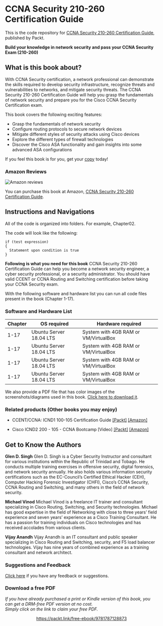 # CCNA Security 210-260 Certification Guide

This is the code repository for [CCNA Security 210-260 Certification Guide](https://www.packtpub.com/networking-and-servers/ccna-security-210-260-certification-guide?utm_source=github&utm_medium=repository&utm_campaign=9781787128873), published by Packt.

**Build your knowledge in network security and pass your CCNA Security Exam (210-260)**

## What is this book about?

With CCNA Security certification, a network professional can demonstrate the skills required to develop security infrastructure, recognize threats and vulnerabilities to networks, and mitigate security threats. The CCNA Security 210-260 Certification Guide will help you grasp the fundamentals of network security and prepare you for the Cisco CCNA Security Certification exam.

This book covers the following exciting features:
* Grasp the fundamentals of network security
* Configure routing protocols to secure network devices
* Mitigate different styles of security attacks using Cisco devices
* Explore the different types of firewall technologies
* Discover the Cisco ASA functionality and gain insights into some advanced ASA configurations

If you feel this book is for you, get your [copy](https://www.amazoutm_campaignn.com/dp/1787128873) today!

### Amazon Reviews

![Amazon reviews](https://github.com/PacktPublishing/R-Data-Structures-and-Algorithms/blob/master/Amazon.png)

You can purchase this book at Amazon, [CCNA Security 210-260 Certification Guide](https://www.amazoutm_campaignn.com/dp/1787128873).

## Instructions and Navigations
All of the code is organized into folders. For example, Chapter02.

The code will look like the following:
```
if (test expression)
{
  Statement upon condition is true
}
```
**Following is what you need for this book**
CCNA Security 210-260 Certification Guide can help you become a network security engineer, a cyber security professional, or a security administrator. You should have valid CCENT or CCNA Routing and Switching certification before taking your CCNA Security exam.

With the following software and hardware list you can run all code files present in the book (Chapter 1-17).

### Software and Hardware List

| Chapter  | OS required                   | Hardware required                        |
| -------- | ------------------------------------| -----------------------------------|
| 1-17        | Ubuntu Server 18.04 LTS                     | System with 4GB RAM or VM/VirtualBox |
| 1-17        | Ubuntu Server 18.04 LTS                     | System with 4GB RAM or VM/VirtualBox |
| 1-17        | Ubuntu Server 18.04 LTS                     | System with 4GB RAM or VM/VirtualBox |
| 1-17        | Ubuntu Server 18.04 LTS                     | System with 4GB RAM or VM/VirtualBox |

We also provide a PDF file that has color images of the screenshots/diagrams used in this book. [Click here to download it](https://www.packtpub.com/sites/default/files/downloads/MasteringUbuntuServerSecondEdition_ColorImages.pdf).

### Related products (Other books you may enjoy)
* CCENT/CCNA: ICND1 100-105 Certification Guide [[Packt]](https://www.packtpub.com/networking-and-servers/ccentccna-icnd1-100-105-certification-guide?utm_source=github&utm_medium=repository&utm_campaign=9781788621434) [[Amazon]](https://www.amazon.com/dp/1788621433)

* Cisco ICND2 200 - 105 - CCNA Bootcamp [Video] [[Packt]](https://www.packtpub.com/application-development/cisco-icnd2-200-105-ccna-bootcamp-video?utm_source=github&utm_medium=repository&utm_campaign=9781788621434) [[Amazon]](https://www.amazon.com/dp/1788621433)

## Get to Know the Authors
**Glen D. Singh**
Glen D. Singh is a Cyber Security Instructor and consultant for various institutions within the Republic of Trinidad and Tobago. He conducts multiple training exercises in offensive security, digital forensics, and network security annually. He also holds various information security certifications such as the EC-Council’s Certified Ethical Hacker (CEH), Computer Hacking Forensic Investigator (CHFI), Cisco’s CCNA Security, CCNA Routing and Switching, and many others in the field of network security.

**Michael Vinod**
Michael Vinod is a freelance IT trainer and consultant specializing in Cisco Routing, Switching, and Security technologies.
Michael has good expertise in the field of Networking with close to three years’ field experience and seven years’ experience as a Cisco Training Consultant. He has a passion for training individuals on Cisco technologies and has received accolades from various clients.

**Vijay Anandh**
Vijay Anandh is an IT consultant and public speaker specializing in Cisco Routing and Switching, security, and F5 load balancer technologies. 
Vijay has nine years of combined experience as a training consultant and network architect.

### Suggestions and Feedback
[Click here](https://docs.google.com/forms/d/e/1FAIpQLSdy7dATC6QmEL81FIUuymZ0Wy9vH1jHkvpY57OiMeKGqib_Ow/viewform) if you have any feedback or suggestions.
### Download a free PDF

 <i>If you have already purchased a print or Kindle version of this book, you can get a DRM-free PDF version at no cost.<br>Simply click on the link to claim your free PDF.</i>
<p align="center"> <a href="https://packt.link/free-ebook/9781787128873">https://packt.link/free-ebook/9781787128873 </a> </p>
